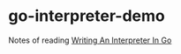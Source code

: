 # go-interpreter-demo

Notes of reading [Writing An Interpreter In Go](https://interpreterbook.com/)
